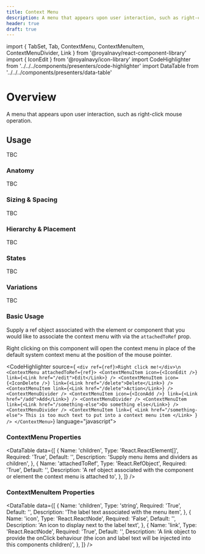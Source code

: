 ```yaml
---
title: Context Menu
description: A menu that appears upon user interaction, such as right-click mouse operation.
header: true
draft: true
---
```


import { TabSet, Tab, ContextMenu, ContextMenuItem, ContextMenuDivider, Link } from '@royalnavy/react-component-library'
import { IconEdit } from '@royalnavy/icon-library'
import CodeHighlighter from '../../../components/presenters/code-highlighter'
import DataTable from '../../../components/presenters/data-table'

# Overview
A menu that appears upon user interaction, such as right-click mouse operation.

## Usage

TBC

<TabSet>
<Tab title="Design">

### Anatomy

TBC

### Sizing & Spacing

TBC

### Hierarchy & Placement

TBC

### States

TBC

### Variations

TBC

</Tab>

<Tab title="Develop">

### Basic Usage
Supply a ref object associated with the element or component that you would like to associate the context menu with via the `attachedToRef` prop.

Right clicking on this component will open the context menu in place of the default system context menu at the position of the mouse pointer.

<CodeHighlighter source={
`<div ref={ref}>Right click me!</div>\n
<ContextMenu attachedToRef={ref}>
  <ContextMenuItem
    icon={<IconEdit />}
    link={<Link href="/edit">Edit</Link>}
  />
  <ContextMenuItem
    icon={<IconDelete />}
    link={<Link href="/delete">Delete</Link>}
  />
  <ContextMenuItem link={<Link href="/delete">Action</Link>} />
  <ContextMenuDivider />
  <ContextMenuItem
    icon={<IconAdd />}
    link={<Link href="/add">Add</Link>}
  />
  <ContextMenuDivider />
  <ContextMenuItem
    link={<Link href="/something-else">Do something else</Link>}
  />
  <ContextMenuDivider />
  <ContextMenuItem
    link={
      <Link href="/something-else">
        This is too much text to put into a context menu item
      </Link>
    }
  />
</ContextMenu>`} language="javascript">

</CodeHighlighter>

### ContextMenu Properties
<DataTable data={[
  {
    Name: 'children',
    Type: 'React.ReactElement<ContextMenuItemProps>[]',
    Required: 'True',
    Default: '',
    Description: 'Supply menu items and dividers as children',
  },
  {
    Name: 'attachedToRef',
    Type: 'React.RefObject<HTMLElement>',
    Required: 'True',
    Default: '',
    Description: 'A ref object associated with the component or element the context menu is attached to',
  },
]} />

### ContextMenuItem Properties
<DataTable data={[
  {
    Name: 'children',
    Type: 'string',
    Required: 'True',
    Default: '',
    Description: 'The label text associated with the menu item',
  },
  {
    Name: 'icon',
    Type: 'React.ReactNode',
    Required: 'False',
    Default: '',
    Description: 'An icon to display next to the label text',
  },
  {
    Name: 'link',
    Type: 'React.ReactNode',
    Required: 'True',
    Default: '',
    Description: 'A link object to provide the onClick behaviour (the icon and label text will be injected into this components children)',
  },
]} />

</Tab>
</TabSet>
